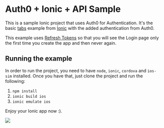 # Auth0 + Ionic + API Sample

This is a sample Ionic project that uses Auth0 for Authentication. 
It's the basic [tabs](https://github.com/driftyco/ionic-starter-tabs) example from [Ionic](http://ionicframework.com/) with the added authentication from Auth0.

This example uses [Refresh Tokens](https://github.com/auth0/auth0-angular/blob/master/docs/refreshToken.md) so that you will see the Login page only the first time you create the app and then never again.

## Running the example

In order to run the project, you need to have `node`, `ionic`, `cordova` and `ios-sim` installed.
Once you have that, just clone the project and run the following:

1. `npm install`
2. `ionic build ios`
3. `ionic emulate ios`

Enjoy your Ionic app now :).

<img src="https://cloudup.com/iMmARAM4VJZ+" />

